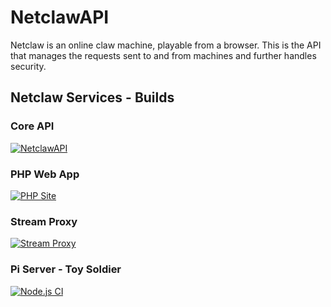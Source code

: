 # NetclawAPI
Netclaw is an online claw machine, playable from a browser. This is the API that manages the requests sent to and from machines and further handles security.

## Netclaw Services - Builds
### Core API
[![NetclawAPI](https://github.com/charliekmcmahon/NetclawAPI/actions/workflows/main_netclawapi.yml/badge.svg)](https://github.com/charliekmcmahon/NetclawAPI/actions/workflows/main_netclawapi.yml)
### PHP Web App
[![PHP Site](https://github.com/charliekmcmahon/netclaw-development/actions/workflows/main_netclawproduction.yml/badge.svg)](https://github.com/charliekmcmahon/netclaw-development/actions/workflows/main_netclawproduction.yml)
### Stream Proxy
[![Stream Proxy](https://github.com/charliekmcmahon/Mjpeg-Proxy/actions/workflows/master_netclawvideoproxy.yml/badge.svg)](https://github.com/charliekmcmahon/Mjpeg-Proxy/actions/workflows/master_netclawvideoproxy.yml)
### Pi Server - Toy Soldier
[![Node.js CI](https://github.com/charliekmcmahon/Netclaw-Pi-Server/actions/workflows/node.js.yml/badge.svg)](https://github.com/charliekmcmahon/Netclaw-Pi-Server/actions/workflows/node.js.yml)
